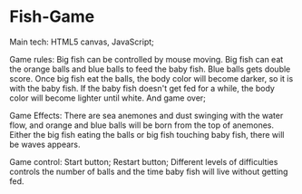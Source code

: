 # Fish-Game
Main tech: HTML5 canvas, JavaScript;

Game rules:
  Big fish can be controlled by mouse moving. 
  Big fish can eat the orange balls and blue balls to feed the baby fish.
  Blue balls gets double score.
  Once big fish eat the balls, the body color will become darker, so it is with the baby fish.
  If the baby fish doesn't get fed for a while, the body color will become lighter until white. And game over;
  
  
Game Effects:
  There are sea anemones and dust swinging with the water flow, and orange and blue balls will be born from the top of anemones.
  Either the big fish eating the balls or big fish touching baby fish, there will be waves appears.
  
Game control:
  Start button;
  Restart button;
  Different levels of difficulties controls the number of balls and the time baby fish will live without getting fed.
  
